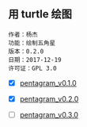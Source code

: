 ## 用 turtle 绘图

    作者：杨杰
    功能：绘制五角星
    版本：0.2.0
    日期：2017-12-19
    许可证：GPL 3.0

- [x] [pentagram_v0.1.0](pentagram_v0.1.0.py)
- [x] [pentagram_v0.2.0](pentagram_v0.2.0.py)
- [ ] [pentagram_v0.3.0](pentagram_v0.3.0.py)














































































































